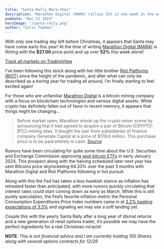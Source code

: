 ```yaml
---
title: "Santa Rally Mara-thon"
description: "Marathon Digital (MARA) rallies 52% in one week in the wake of Bitcoin."
pubDate: "Dec 22 2023"
heroImage: "/santa-rally.png"
author: "Colin Teahan"
---
```


With only one trading day left before Christmas, it appears that Santa may have come early this year! At the time of writing [Marathon Digital (MARA)](https://www.mara.com/) is flirting with the **$27.00** price point and up over **52%** this week alone!

<!-- TradingView Widget BEGIN -->
<div style="440px; border-radius:4px; overflow:none;">
<div class="tradingview-widget-container; corner-radius:8px;">
  <div class="tradingview-widget-container__widget"></div>
  <script type="text/javascript" src="https://s3.tradingview.com/external-embedding/embed-widget-advanced-chart.js" async>
  {
  "width": "100%",
  "height": "610",
  "symbol": "NASDAQ:MARA",
  "interval": "D",
  "timezone": "Etc/UTC",
  "theme": "dark",
  "style": "3",
  "locale": "en",
  "enable_publishing": false,
  "hide_top_toolbar": true,
  "save_image": false,
  "hide_volume": true,
  "support_host": "https://www.tradingview.com"
}
  </script>
</div>
<div class="tradingview-widget-copyright"><a href="https://www.tradingview.com/" rel="noopener nofollow" target="_blank"><span class="orange-text">Track all markets on TradingView</span></a></div>
</div>
<!-- TradingView Widget END -->

I’ve been following this stock along with her little brother [Riot Platforms (RIOT)](https://www.riotplatforms.com/) since the height of the pandemic, and after what can only be described as a boring year for trading all around, I’m finally starting to feel excited again!

For those who are unfamiliar [Marathon Digital](https://www.mara.com/) is a bitcoin mining company with a focus on blockchain technologies and various digital assets. While crypto has definitely fallen out of favor in recent memory, it appears that things might be changing...

> Before market open, Marathon shook up the crypto miner scene by announcing that it had agreed to acquire a pair of Bitcoin (CRYPTO: BTC) mining sites. It bought the pair from subsidiaries of finance company Generate Capital at a price of $178.6 million. This purchase price is to be paid entirely in cash. [Source](https://finance.yahoo.com/news/why-marathon-digital-other-crypto-235300345.html)

Rumors have been circulating for quite some time about the U.S. Securities and Exchange Commission approving [spot bitcoin ETFs](https://www.cnbc.com/2023/12/22/the-spot-bitcoin-etf-race-could-quickly-reach-your-401k-plan.html) in early January 2024. This prospect along with the halving scheduled later next year has sent Bitcoins price skyrocketing 64.33% over the past 3 months with Marathon Digital and Riot Platforms following in hot pursuit.

Along with this the Fed has taken a less hawkish stance as inflation has retreated faster than anticipated, with more rumors quickly circulating that interest rates could start coming down as early as March. While this is still purely speculation, the Fed’s favorite inflation metric the Personal Consumption Expenditures Price Index numbers came in at [3.2% beating expectations of 3.3%](https://www.cnbc.com/2023/12/22/pce-inflation-november-2023-.html) and signaling we may see a soft landing yet.

Couple this with the yearly Santa Rally after a long year of dismal returns and a new generation of retail options trader, it’s possible we may have the perfect ingredients for a real Christmas miracle!

**NOTE**: _This is not financial advice and I am currently holding 100 Shares along with several options contracts for 12/29_
